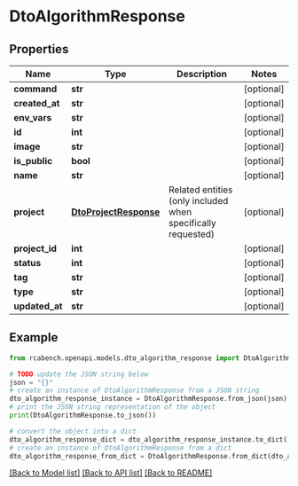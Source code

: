 # DtoAlgorithmResponse


## Properties

Name | Type | Description | Notes
------------ | ------------- | ------------- | -------------
**command** | **str** |  | [optional] 
**created_at** | **str** |  | [optional] 
**env_vars** | **str** |  | [optional] 
**id** | **int** |  | [optional] 
**image** | **str** |  | [optional] 
**is_public** | **bool** |  | [optional] 
**name** | **str** |  | [optional] 
**project** | [**DtoProjectResponse**](DtoProjectResponse.md) | Related entities (only included when specifically requested) | [optional] 
**project_id** | **int** |  | [optional] 
**status** | **int** |  | [optional] 
**tag** | **str** |  | [optional] 
**type** | **str** |  | [optional] 
**updated_at** | **str** |  | [optional] 

## Example

```python
from rcabench.openapi.models.dto_algorithm_response import DtoAlgorithmResponse

# TODO update the JSON string below
json = "{}"
# create an instance of DtoAlgorithmResponse from a JSON string
dto_algorithm_response_instance = DtoAlgorithmResponse.from_json(json)
# print the JSON string representation of the object
print(DtoAlgorithmResponse.to_json())

# convert the object into a dict
dto_algorithm_response_dict = dto_algorithm_response_instance.to_dict()
# create an instance of DtoAlgorithmResponse from a dict
dto_algorithm_response_from_dict = DtoAlgorithmResponse.from_dict(dto_algorithm_response_dict)
```
[[Back to Model list]](../README.md#documentation-for-models) [[Back to API list]](../README.md#documentation-for-api-endpoints) [[Back to README]](../README.md)


